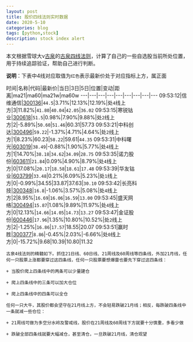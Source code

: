 ```yaml
---
layout: post
title: 股价四线法则实时数据
date: 2020-5-10
categories: blog
tags: [python,stock]
description: stock index alert
---
```



本文根据雪球大v[古泉](https://xueqiu.com/u/7148646888)的[古泉四线法则](https://xueqiu.com/7148646888/130498192)，计算了自己的一些自选股当前所处位置，用于持续追踪验证，帮助自己进行判断。

**说明**：下表中4线对应取值为`红色`表示最新价处于对应指标上方，属正面

时间|名称|代码|最新价|当日|3日|5日|位置|变动|距离|ma21|ma60|ma21w|ma60w
---|---|---|---|---|---|---|---|---
09:53:12|信维通信|[300136](https://xueqiu.com/S/SZ300136)|`44.5`|3.71%|12.13%|12.19%|处`4`线上方|3|11.82%|`41.80`|`40.04`|`42.05`|`36.02`
09:53:15|寒锐钴业|[300618](https://xueqiu.com/S/SZ300618)|`51.5`|0.98%|7.90%|9.88%|处`2`线上方|2|-5.89%|`50.60`|`51.46`|60.31|57.73
09:53:21|中科创达|[300496](https://xueqiu.com/S/SZ300496)|`59.22`|-1.37%|4.71%|4.64%|处`2`线上方|1|8.23%|60.23|`58.22`|59.61|`44.35`
09:53:31|中科曙光|[603019](https://xueqiu.com/S/SH603019)|`38.49`|-0.88%|1.90%|5.77%|处`4`线上方|1|14.70%|`38.18`|`34.62`|`34.09`|`28.75`
09:53:35|诺力股份|[603611](https://xueqiu.com/S/SH603611)|`21.84`|0.09%|4.90%|8.79%|处`4`线上方|0|17.08%|`20.17`|`18.58`|`18.61`|`17.48`
09:53:39|华友钴业|[603799](https://xueqiu.com/S/SH603799)|`33.48`|0.21%|6.09%|5.23%|处`1`线上方|0|-0.99%|34.55|33.87|37.63|`30.10`
09:53:42|长亮科技|[300348](https://xueqiu.com/S/SZ300348)|`16.8`|-1.06%|3.57%|5.08%|处`4`线上方|2|8.95%|`16.69`|`16.06`|`16.59`|`13.00`
09:53:45|盛天网络|[300494](https://xueqiu.com/S/SZ300494)|`15.87`|1.08%|9.89%|11.97%|处`4`线上方|0|12.13%|`14.66`|`14.05`|`14.73`|`13.27`
09:53:47|金证股份|[600446](https://xueqiu.com/S/SH600446)|`17.96`|1.35%|10.80%|10.52%|处`2`线上方|2|-1.25%|`16.86`|`17.57`|18.55|20.07
09:53:51|赢时胜|[300377](https://xueqiu.com/S/SZ300377)|`8.86`|-0.45%|2.03%|-6.66%|处`0`线上方|0|-15.72%|9.68|10.39|10.80|11.32

```
古泉4线法则的精髓如下。抓住21日线、60日线、21周线及60周线等四条线，外加21月线，任何一只股票上涨都要穿过这四条线，任何一只股票要想爆雷也要先下穿过这四条线：

+ 当股价爬上四条线中的两条可以少量建仓

+ 爬上四条线中的三条可以加大仓位

+ 爬上四条线中的四条可以全仓

任何一只大牛，其股价都会坚守在21月线上方，不会轻易跌破21月线；相反，每跌破四条线中一条就减一些仓位：

+ 21周线可做为多空分水岭及警戒线，股价在21周线及60周线下方就要十分慎重，多看少做

+ 跌破全部四条线就要大幅减仓，甚至清仓，一旦跌破21月线，清仓观望
```